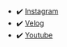 - ✔️ [Instagram](https://www.instagram.com/hackjoong/)
- ✔️ [Velog](https://velog.io/@hackjoong)
- ✔️ [Youtube](https://www.youtube.com/channel/UC8oW31u_8POmw7TFrJ_eMMg)
